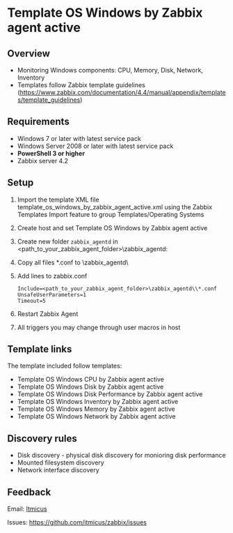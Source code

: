 # Template OS Windows by Zabbix agent active

## Overview
- Monitoring Windows components: CPU, Memory, Disk, Network, Inventory
- Templates follow Zabbix template guidelines (https://www.zabbix.com/documentation/4.4/manual/appendix/templates/template_guidelines)
  
## Requirements
  
- Windows 7 or later with latest service pack  
- Windows Server 2008 or later with latest service pack  
- **PowerShell 3 or higher**  
- Zabbix server 4.2

## Setup

1. Import the template XML file template_os_windows_by_zabbix_agent_active.xml using the Zabbix Templates Import feature to group Templates/Operating Systems

2. Create host and set Template OS Windows by Zabbix agent active

3. Create new folder `zabbix_agentd` in <path_to_your_zabbix_agent_folder>\zabbix_agentd\:

4. Copy all files *.conf to \zabbix_agentd\  

5. Add lines to zabbix.conf

    ```
    Include=<path_to_your_zabbix_agent_folder>\zabbix_agentd\\*.conf  
    UnsafeUserParameters=1  
    Timeout=5
    ```

6. Restart Zabbix Agent  

7. All triggers you may change through user macros in host

## Template links

The template included follow templates:

- Template OS Windows CPU by Zabbix agent active
- Template OS Windows Disk by Zabbix agent active
- Template OS Windows Disk Performance by Zabbix agent active
- Template OS Windows Inventory by Zabbix agent active
- Template OS Windows Memory by Zabbix agent active
- Template OS Windows Network by Zabbix agent active

## Discovery rules

- Disk discovery - physical disk discovery for monioring disk performance
- Mounted filesystem discovery
- Network interface discovery

## Feedback

Email: [Itmicus](mailto:info@itmicus.ru)

Issues: https://github.com/itmicus/zabbix/issues
